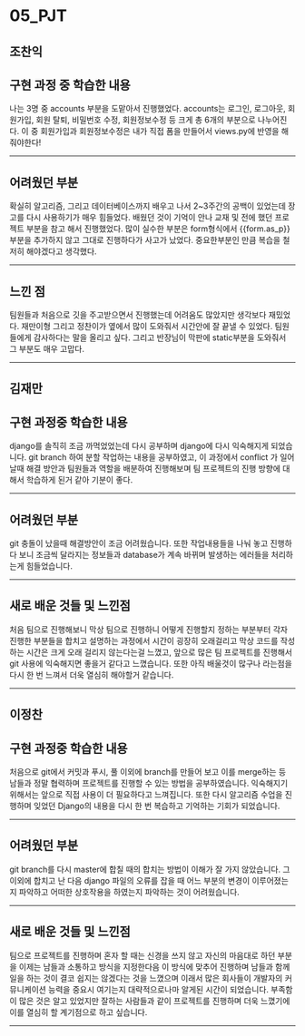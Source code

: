 # 05_PJT

## 조찬익

## 구현 과정 중 학습한 내용
나는 3명 중 accounts 부분을 도맡아서 진행했었다. accounts는 로그인, 로그아웃, 회원가입, 회원 탈퇴, 비밀번호 수정, 회원정보수정 등 크게 총 6개의 부분으로 나누어진다.
이 중 회원가입과 회원정보수정은 내가 직접 폼을 만들어서 views.py에 반영을 해줘야한다!

<hr>

## 어려웠던 부분
확실히 알고리즘, 그리고 데이터베이스까지 배우고 나서 2~3주간의 공백이 있었는데 장고를 다시 사용하기가 매우 힘들었다. 배웠던 것이 기억이 안나 교재 및 전에 했던 프로젝트 부분을 참고 해서 진행했었다. 많이 실수한 부분은 form형식에서 {{form.as_p}} 부분을 추가하지 않고 그대로 진행하다가 사고가 났었다.
중요한부분인 만큼 복습을 철저히 해야겠다고 생각했다.

<hr>

## 느낀 점
팀원들과 처음으로 깃을 주고받으면서 진행했는데 어려움도 많았지만 생각보다 재밌었다. 재만이형 그리고 정찬이가 옆에서 많이 도와줘서 시간안에 잘 끝낼 수 있었다. 팀원들에게 감사하다는 말을 올리고 싶다.
그리고 반장님이 막판에 static부분을 도와줘서 그 부분도 매우 고맙다.

<hr>

## 김재만

## 구현 과정중 학습한 내용

django를 솔직히 조금 까먹었었는데 다시 공부하며 django에 다시 익숙해지게 되었습니다.
git branch 하여 분할 작업하는 내용을 공부하였고, 이 과정에서 conflict 가 일어날때 해결 방안과 팀원들과
역할을 배분하여 진행해보며 팀 프로젝트의 진행 방향에 대해서 학습하게 된거 같아 기분이 좋다.

<hr>

## 어려웠던 부분

git 충돌이 났을때 해결방안이 조금 어려웠습니다. 또한 작업내용들을 나눠 놓고 진행하다 보니 조금씩 달라지는 정보들과
database가 계속 바뀌며 발생하는 에러들을 처리하는게 힘들었습니다.

<hr>

## 새로 배운 것들 및 느낀점

처음 팀으로 진행해보니 막상 팀으로 진행하니 어떻게 진행할지 정하는 부분부터 각자 진행한 부분들을 합치고 설명하는
과정에서 시간이 굉장히 오래걸리고 막상 코드를 작성하는 시간은 크게 오래 걸리지 않는다는걸 느꼈고,
앞으로 많은 팀 프로젝트를 진행해서 git 사용에 익숙해지면 좋을거 같다고 느꼈습니다.
또한 아직 배울것이 많구나 라는점을 다시 한 번 느껴서 더욱 열심히 해야할거 같습니다.

<hr>

## 이정찬

## 구현 과정중 학습한 내용 

처음으로 git에서 커밋과 푸시, 풀 이외에 branch를 만들어 보고 이를 merge하는 등 남들과 정말 협력하며 프로젝트를 
진행할 수 있는 방법을 공부하였습니다. 익숙해지기 위해서는 앞으로 직접 사용이 더 필요하다고 느껴집니다.
또한 다시 알고리즘 수업을 진행하며 잊었던 Django의 내용을 다시 한 번 복습하고 기억하는 기회가 되었습니다. 

<hr>

## 어려웠던 부분

git branch를 다시 master에 합칠 때의 합치는 방법이 이해가 잘 가지 않았습니다. 그 이외에 합치고 난 다음 django 파일의
오류를 잡을 때 어느 부분의 변경이 이루어졌는지 파악하고 어떠한 상호작용을 하였는지 파악하는 것이 어려웠습니다.

<hr>

## 새로 배운 것들 및 느낀점

팀으로 프로젝트를 진행하며 혼자 할 때는 신경을 쓰지 않고 자신의 마음대로 하던 부분을 이제는 남들과 소통하고 방식을
지정한다음 이 방식에 맞추어 진행하며 남들과 함께 일을 하는 것이 결코 쉽지는 않겠다는 것을 느꼈으며
이래서 많은 회사들이 개발자의 커뮤니케이션 능력을 중요시 여기는지 대략적으로나마 알게된 시간이 되었습니다.
부족함이 많은 것은 알고 있었지만 잘하는 사람들과 같이 프로젝트를 진행하며 더욱 느꼈기에 이를 열심히 할 계기점으로 하고 싶습니다.

<hr>
